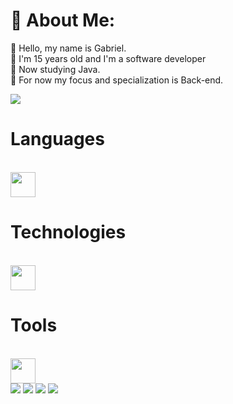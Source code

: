 # 💫 About Me:
📁 Hello, my name is Gabriel.<br>🌟 I'm 15 years old and I'm a software developer<br>📕 Now studying Java.<br>🎲 For now my focus and specialization is Back-end.

<div display="inline-block">
    <img src="https://github-readme-stats.vercel.app/api?username=gabiqtn&theme=dracula">
</div>
<div style="display: inline_block">
    <h1 color="white" font-size="23px" aling="center">Languages</h1>
    <br>
    <img align="center" width="40" src="https://skillicons.dev/icons?i=java,c,js,ts,cs,lua" />
</div>
<div>
    <h1 font-size="23px" color="white" aling="center">Technologies</h1>
    <br>
    <img align="center" width="40" src="https://skillicons.dev/icons?i=react,nextjs,tailwind,sass,spring,gradle,mysql,mongodb,firebase" />
</div>
</div>

</div>
    <h1 font-size="23px" color="white" aling="center">Tools</h1>
    <br>
    <img align="center" width="40" src="https://skillicons.dev/icons?i=linux,windows,idea,vscode,visualstudio,github,git,gcp,figma" />
<div> 
  <a href="https://www.youtube.com/channel/UCpi_QGG6spwgfcC-bb7L69g" target="_blank"><img src="https://img.shields.io/badge/YouTube-FF0000?style=for-the-badge&logo=youtube&logoColor=white" target="_blank"></a>
  <a href="https://www.instagram.com/g4briel.quintanilha/" target="_blank"><img src="https://img.shields.io/badge/-Instagram-%23E4405F?style=for-the-badge&logo=instagram&logoColor=white" target="_blank"></a>
 <a href="https://discord.com/channels/@1151549556903919776" target="_blank"><img src="https://img.shields.io/badge/Discord-7289DA?style=for-the-badge&logo=discord&logoColor=white" target="_blank"></a> 
  <a href = "mailto:unknownbeast123410@gmail.com"><img src="https://img.shields.io/badge/-Gmail-%23333?style=for-the-badge&logo=gmail&logoColor=white" target="_blank"></a> 
</div>
